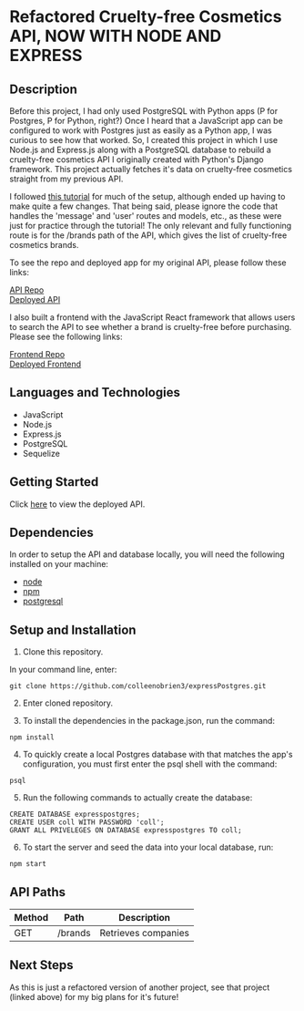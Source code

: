 # Refactored Cruelty-free Cosmetics API, NOW WITH NODE AND EXPRESS

## Description

Before this project, I had only used PostgreSQL with Python apps (P for Postgres, P for Python, right?) Once I heard that a JavaScript app can be configured to work with Postgres just as easily as a Python app, I was curious to see how that worked. So, I created this project in which I use Node.js and Express.js along with a PostgreSQL database to rebuild a cruelty-free cosmetics API I originally created with Python's Django framework. This project actually fetches it's data on cruelty-free cosmetics straight from my previous API.

I followed [this tutorial](https://www.robinwieruch.de/postgres-express-setup-tutorial) for much of the setup, although ended up having to make quite a few changes. That being said, please ignore the code that handles the 'message' and 'user' routes and models, etc., as these were just for practice through the tutorial! The only relevant and fully functioning route is for the /brands path of the API, which gives the list of cruelty-free cosmetics brands.

To see the repo and deployed app for my original API, please follow these links:

[API Repo](https://github.com/colleenobrien3/makeupupi) <br>
[Deployed API](https://arcane-brook-10088.herokuapp.com/companies)

I also built a frontend with the JavaScript React framework that allows users to search the API to see whether a brand is cruelty-free before purchasing. Please see the following links:

[Frontend Repo](https://github.com/colleenobrien3/react_cruelty_free) <br>
[Deployed Frontend](https://hilight.netlify.app/)

## Languages and Technologies

- JavaScript
- Node.js
- Express.js
- PostgreSQL
- Sequelize

## Getting Started

Click [here](https://gentle-falls-38875.herokuapp.com/brands) to view the deployed API.

## Dependencies

In order to setup the API and database locally, you will need the following installed on your machine:

- [node](https://nodejs.org/en/download/)
- [npm](https://www.npmjs.com/get-npm)
- [postgresql](https://www.postgresql.org/docs/9.3/tutorial-install.html)

## Setup and Installation

1. Clone this repository.

In your command line, enter:

```
git clone https://github.com/colleenobrien3/expressPostgres.git
```

2. Enter cloned repository.

3. To install the dependencies in the package.json, run the command:

```
npm install
```

4. To quickly create a local Postgres database with that matches the app's configuration, you must first enter the psql shell with the command:

```
psql
```

5. Run the following commands to actually create the database:

```
CREATE DATABASE expresspostgres;
CREATE USER coll WITH PASSWORD 'coll';
GRANT ALL PRIVELEGES ON DATABASE expresspostgres TO coll;
```

6. To start the server and seed the data into your local database, run:

```
npm start
```

## API Paths

| Method |  Path   | Description         |
| ------ | :-----: | ------------------- |
| GET    | /brands | Retrieves companies |

## Next Steps

As this is just a refactored version of another project, see that project (linked above) for my big plans for it's future!
